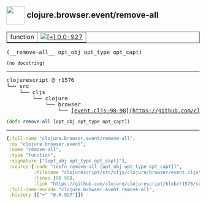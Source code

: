 ## <img width="48px" valign="middle" src="http://i.imgur.com/Hi20huC.png"> clojure.browser.event/remove-all

 <table border="1">
<tr>
<td>function</td>
<td><a href="https://github.com/cljsinfo/api-refs/tree/0.0-927"><img valign="middle" alt="[+] 0.0-927" src="https://img.shields.io/badge/+-0.0--927-lightgrey.svg"></a> </td>
</tr>
</table>

 <samp>
(__remove-all__ opt_obj opt_type opt_capt)<br>
</samp>

```
(no docstring)
```

---

 <pre>
clojurescript @ r1576
└── src
    └── cljs
        └── clojure
            └── browser
                └── <ins>[event.cljs:98-98](https://github.com/clojure/clojurescript/blob/r1576/src/cljs/clojure/browser/event.cljs#L98-L98)</ins>
</pre>

```clj
(defn remove-all [opt_obj opt_type opt_capt])
```


---

```clj
{:full-name "clojure.browser.event/remove-all",
 :ns "clojure.browser.event",
 :name "remove-all",
 :type "function",
 :signature ["[opt_obj opt_type opt_capt]"],
 :source {:code "(defn remove-all [opt_obj opt_type opt_capt])",
          :filename "clojurescript/src/cljs/clojure/browser/event.cljs",
          :lines [98 98],
          :link "https://github.com/clojure/clojurescript/blob/r1576/src/cljs/clojure/browser/event.cljs#L98-L98"},
 :full-name-encode "clojure.browser.event_remove-all",
 :history [["+" "0.0-927"]]}

```

